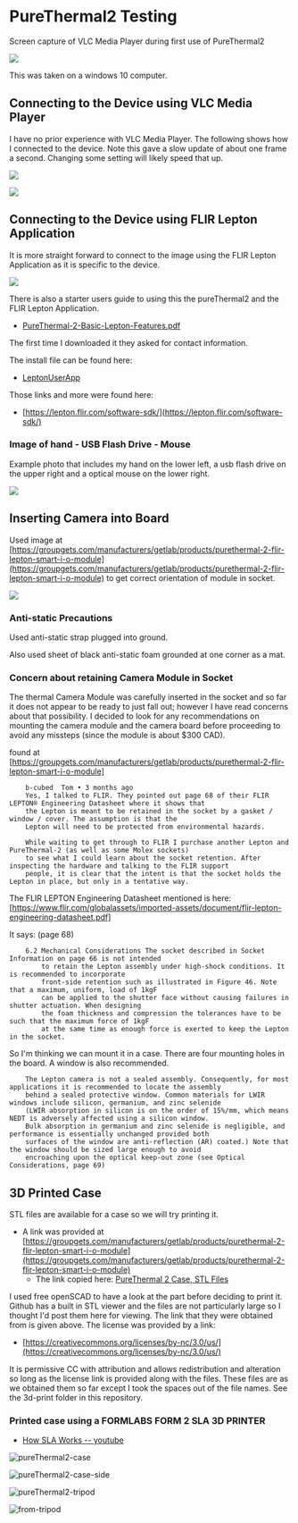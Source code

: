 # PureThermal2 Testing

Screen capture of VLC Media Player during first use of PureThermal2

![](images/screenshot.jpg)

This was taken on a windows 10 computer.

## Connecting to the Device using VLC Media Player

I have no prior experience with VLC Media Player. The following shows how I connected to the device.
Note this gave a slow update of about one frame a second. Changing some setting will likely speed that up.

![](images/vlc-open01.jpg)

![](images/vlc-device.jpg)

## Connecting to the Device using FLIR Lepton Application

It is more straight forward to connect to the image using the FLIR Lepton Application as it is specific to the device.

![](images/leptonImage.jpg)

There is also a starter users guide to using this the pureThermal2 and the FLIR Lepton Application.

* [PureThermal-2-Basic-Lepton-Features.pdf](https://lepton.flir.com/wp-content/uploads/2015/06/PureThermal-2-Basic-Lepton-Features.pdf)

The first time I downloaded it they asked for contact information.

The install file can be found here:

* [LeptonUserApp](https://lepton.flir.com/wp-content/uploads/2015/06/LeptonUserApp_1.3.2.msi_.zip)

Those links and more were found here:

* [https://lepton.flir.com/software-sdk/](https://lepton.flir.com/software-sdk/)

### Image of hand - USB Flash Drive - Mouse

Example photo that includes my hand on the lower left, a usb flash drive on the upper right and a optical mouse on the lower right.

![](images/hand-flashdrive-mouse.jpg)

## Inserting Camera into Board
 
Used image at [https://groupgets.com/manufacturers/getlab/products/purethermal-2-flir-lepton-smart-i-o-module](https://groupgets.com/manufacturers/getlab/products/purethermal-2-flir-lepton-smart-i-o-module)
to get correct orientation of module in socket. 
 
![](https://groupgets-files.s3.amazonaws.com/PT2/PT2_Description_Diagram.png)
 
### Anti-static Precautions

Used anti-static strap plugged into ground.

Also used sheet of black anti-static foam grounded at one corner as a mat.

### Concern about retaining Camera Module in Socket

The thermal Camera Module was carefully inserted in the socket and so far it does not appear to be ready to just fall out; however I have read concerns about 
that possibility. I decided to look for any recommendations on mounting the camera module and the camera board before proceeding to avoid any missteps 
(since the module is about $300 CAD).

found at [https://groupgets.com/manufacturers/getlab/products/purethermal-2-flir-lepton-smart-i-o-module]

~~~~
    b-cubed  Tom • 3 months ago
    Yes, I talked to FLIR. They pointed out page 68 of their FLIR LEPTON® Engineering Datasheet where it shows that 
	the Lepton is meant to be retained in the socket by a gasket / window / cover. The assumption is that the 
	Lepton will need to be protected from environmental hazards.

    While waiting to get through to FLIR I purchase another Lepton and PureThermal-2 (as well as some Molex sockets) 
	to see what I could learn about the socket retention. After inspecting the hardware and talking to the FLIR support 
	people, it is clear that the intent is that the socket holds the Lepton in place, but only in a tentative way.
~~~~

The FLIR LEPTON Engineering Datasheet mentioned is here:
[https://www.flir.com/globalassets/imported-assets/document/flir-lepton-engineering-datasheet.pdf​] 

It says: (page 68)

~~~~
    6.2 Mechanical Considerations The socket described in Socket Information on page 66 is not intended 
	    to retain the Lepton assembly under high-shock conditions. It is recommended to incorporate 
		front-side retention such as illustrated in Figure 46. Note that a maximum, uniform, load of 1kgF 
		can be applied to the shutter face without causing failures in shutter actuation. When designing 
		the foam thickness and compression the tolerances have to be such that the maximum force of 1kgF 
		at the same time as enough force is exerted to keep the Lepton in the socket. 
~~~~

So I'm thinking we can mount it in a case. There are four mounting holes in the board. A window is also recommended. 

~~~~
    The Lepton camera is not a sealed assembly. Consequently, for most applications it is recommended to locate the assembly 
    behind a sealed protective window. Common materials for LWIR windows include silicon, germanium, and zinc selenide 
    (LWIR absorption in silicon is on the order of 15%/mm, which means NEDT is adversely affected using a silicon window. 
    Bulk absorption in germanium and zinc selenide is negligible, and performance is essentially unchanged provided both 
    surfaces of the window are anti-reflection (AR) coated.) Note that the window should be sized large enough to avoid 
    encroaching upon the optical keep-out zone (see Optical Considerations, page 69)
~~~~

## 3D Printed Case

STL files are available for a case so we will try printing it.

* A link was provided at [https://groupgets.com/manufacturers/getlab/products/purethermal-2-flir-lepton-smart-i-o-module](https://groupgets.com/manufacturers/getlab/products/purethermal-2-flir-lepton-smart-i-o-module)
    * The link copied here: [PureThermal 2 Case, STL Files](https://groupgets-files.s3.amazonaws.com/PT2/PT2_Case.zip)
	
I used free openSCAD to have a look at the part before deciding to print it. Github has a built in STL viewer and the files are not 
particularly large so I thought I'd post them here for viewing. The link that they were obtained from is given above. The license was provided by
a link:

* [https://creativecommons.org/licenses/by-nc/3.0/us/](https://creativecommons.org/licenses/by-nc/3.0/us/)

It is permissive CC with attribution and allows redistribution and alteration so long as the license link is provided along with the files. 
These files are as we obtained them so far except I took the spaces out of the file names. See the 3d-print folder in this repository.

### Printed case using a FORMLABS FORM 2 SLA 3D PRINTER

* [How SLA Works -- youtube](https://youtu.be/8a2xNaAkvLo)

![pureThermal2-case](images/pureThermal2-case.jpg)

![pureThermal2-case-side](images/pureThermal2-case-side.jpg)

![pureThermal2-tripod](images/pureThermal2-tripod.jpg)

![from-tripod](images/from-tripod.jpg)